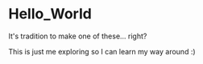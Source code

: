 # Hello_World
It's tradition to make one of these... right?

This is just me exploring so I can learn my way around :) 
